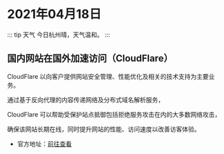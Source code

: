 # 2021年04月18日

::: tip 天气
今日杭州晴，天气温和。
:::

## 国内网站在国外加速访问（CloudFlare）

CloudFlare 以向客户提供网站安全管理、性能优化及相关的技术支持为主要业务。

通过基于反向代理的内容传递网络及分布式域名解析服务，

CloudFlare 可以帮助受保护站点抵御包括拒绝服务攻击在内的大多数网络攻击，

确保该网站长期在线，同时提升网站的性能、访问速度以改善访客体验。


- 官方地址：[前往查看](https://www.cloudflare.com)
